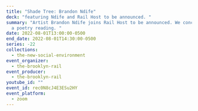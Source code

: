 ```yaml
---
title: "Shade Tree: Brandon Ndife"
deck: "featuring Ndife and Rail Host to be announced. "
summary: "Artist Brandon Ndife joins Rail Host to be announced. We conclude with
  a poetry reading. "
date: 2022-08-01T13:00:00-0500
end_date: 2022-08-01T14:30:00-0500
series: -22
collections:
  - the-new-social-environment
event_organizer:
  - the-brooklyn-rail
event_producer:
  - the-brooklyn-rail
youtube_id: ""
event_id: rec0N8cJ4E3ESu2HY
event_platform:
  - zoom
---
```

